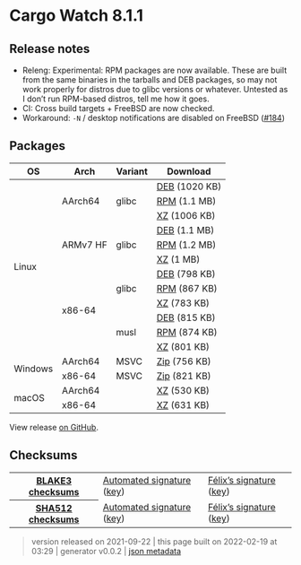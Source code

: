 # Cargo Watch 8.1.1

## Release notes

<ul>
<li>Releng: Experimental: RPM packages are now available. These are built from the same binaries in the tarballs and DEB packages, so may not work properly for distros due to glibc versions or whatever. Untested as I don’t run RPM-based distros, tell me how it goes.</li>
<li>CI: Cross build targets + FreeBSD are now checked.</li>
<li>Workaround: <code>-N</code> / desktop notifications are disabled on FreeBSD (<a class="issue-link js-issue-link" data-error-text="Failed to load title" data-id="1002122621" data-permission-text="Title is private" data-url="https://github.com/watchexec/cargo-watch/issues/184" data-hovercard-type="issue" data-hovercard-url="/watchexec/cargo-watch/issues/184/hovercard" href="https://github.com/watchexec/cargo-watch/issues/184">#184</a>)</li>
</ul>

## Packages

<table class="downloads">
<thead>
<tr>
<th>OS</th>
<th>Arch</th>
<th>Variant</th>
<th>Download</th>

</tr>
</thead>
<tbody>
<tr>
						<td rowspan="12">Linux</td>
						
<td rowspan="3">AArch64</td>
            
						
<td rowspan="3">glibc</td>
            
<td><a class="download" href="https://github.com/watchexec/cargo-watch/releases/download/v8.1.1/cargo-watch-v8.1.1-aarch64-unknown-linux-gnu.deb">DEB</a> (1020 KB)</td>
						
</tr>
					
<tr>
						
						
						
<td><a class="download" href="https://github.com/watchexec/cargo-watch/releases/download/v8.1.1/cargo-watch-v8.1.1-aarch64-unknown-linux-gnu.rpm">RPM</a> (1.1 MB)</td>
						
</tr>
					
<tr>
						
						
						
<td><a class="download" href="https://github.com/watchexec/cargo-watch/releases/download/v8.1.1/cargo-watch-v8.1.1-aarch64-unknown-linux-gnu.tar.xz">XZ</a> (1006 KB)</td>
						
</tr>
					
<tr>
						
						
<td rowspan="3">ARMv7 HF</td>
            
						
<td rowspan="3">glibc</td>
            
<td><a class="download" href="https://github.com/watchexec/cargo-watch/releases/download/v8.1.1/cargo-watch-v8.1.1-armv7-unknown-linux-gnueabihf.deb">DEB</a> (1.1 MB)</td>
						
</tr>
					
<tr>
						
						
						
<td><a class="download" href="https://github.com/watchexec/cargo-watch/releases/download/v8.1.1/cargo-watch-v8.1.1-armv7-unknown-linux-gnueabihf.rpm">RPM</a> (1.2 MB)</td>
						
</tr>
					
<tr>
						
						
						
<td><a class="download" href="https://github.com/watchexec/cargo-watch/releases/download/v8.1.1/cargo-watch-v8.1.1-armv7-unknown-linux-gnueabihf.tar.xz">XZ</a> (1 MB)</td>
						
</tr>
					
<tr>
						
						
<td rowspan="6">x86-64</td>
            
						
<td rowspan="3">glibc</td>
            
<td><a class="download" href="https://github.com/watchexec/cargo-watch/releases/download/v8.1.1/cargo-watch-v8.1.1-x86_64-unknown-linux-gnu.deb">DEB</a> (798 KB)</td>
						
</tr>
					
<tr>
						
						
						
<td><a class="download" href="https://github.com/watchexec/cargo-watch/releases/download/v8.1.1/cargo-watch-v8.1.1-x86_64-unknown-linux-gnu.rpm">RPM</a> (867 KB)</td>
						
</tr>
					
<tr>
						
						
						
<td><a class="download" href="https://github.com/watchexec/cargo-watch/releases/download/v8.1.1/cargo-watch-v8.1.1-x86_64-unknown-linux-gnu.tar.xz">XZ</a> (783 KB)</td>
						
</tr>
					
<tr>
						
						
						
<td rowspan="3">musl</td>
            
<td><a class="download" href="https://github.com/watchexec/cargo-watch/releases/download/v8.1.1/cargo-watch-v8.1.1-x86_64-unknown-linux-musl.deb">DEB</a> (815 KB)</td>
						
</tr>
					
<tr>
						
						
						
<td><a class="download" href="https://github.com/watchexec/cargo-watch/releases/download/v8.1.1/cargo-watch-v8.1.1-x86_64-unknown-linux-musl.rpm">RPM</a> (874 KB)</td>
						
</tr>
					
<tr>
						
						
						
<td><a class="download" href="https://github.com/watchexec/cargo-watch/releases/download/v8.1.1/cargo-watch-v8.1.1-x86_64-unknown-linux-musl.tar.xz">XZ</a> (801 KB)</td>
						
</tr>
					
<tr>
						<td rowspan="2">Windows</td>
						
<td rowspan="1">AArch64</td>
            
						
<td rowspan="1">MSVC</td>
            
<td><a class="download" href="https://github.com/watchexec/cargo-watch/releases/download/v8.1.1/cargo-watch-v8.1.1-aarch64-pc-windows-msvc.zip">Zip</a> (756 KB)</td>
						
</tr>
					
<tr>
						
						
<td rowspan="1">x86-64</td>
            
						
<td rowspan="1">MSVC</td>
            
<td><a class="download" href="https://github.com/watchexec/cargo-watch/releases/download/v8.1.1/cargo-watch-v8.1.1-x86_64-pc-windows-msvc.zip">Zip</a> (821 KB)</td>
						
</tr>
					
<tr>
						<td rowspan="2">macOS</td>
						
<td rowspan="1">AArch64</td>
            
						
<td rowspan="1"></td>
            
<td><a class="download" href="https://github.com/watchexec/cargo-watch/releases/download/v8.1.1/cargo-watch-v8.1.1-aarch64-apple-darwin.tar.xz">XZ</a> (530 KB)</td>
						
</tr>
					
<tr>
						
						
<td rowspan="1">x86-64</td>
            
						
<td rowspan="1"></td>
            
<td><a class="download" href="https://github.com/watchexec/cargo-watch/releases/download/v8.1.1/cargo-watch-v8.1.1-x86_64-apple-darwin.tar.xz">XZ</a> (631 KB)</td>
						
</tr>
					</tbody>
</table>


View release [on GitHub](https://github.com/watchexec/cargo-watch/releases/v8.1.1).

## Checksums

<table class="signatures">
	
<tr>
<th><a href="https://github.com/watchexec/cargo-watch/releases/download/v8.1.1/B3SUMS">BLAKE3 checksums</a></th>
		
<td>
<a href="https://github.com/watchexec/cargo-watch/releases/download/v8.1.1/B3SUMS.auto.minisig">Automated signature</a>
(<a href="https://raw.githubusercontent.com/watchexec/cargo-watch/v8.1.1/.github/workflows/release.pub">key</a>)
</td>
		
<td>
<a href="https://github.com/watchexec/cargo-watch/releases/download/v8.1.1/B3SUMS.passcod.minisig">Félix’s signature</a>
(<a href="https://passcod.name/keys/software.pub">key</a>)
</td>
		
</tr>
	
<tr>
<th><a href="https://github.com/watchexec/cargo-watch/releases/download/v8.1.1/SHA512SUMS">SHA512 checksums</a></th>
		
<td>
<a href="https://github.com/watchexec/cargo-watch/releases/download/v8.1.1/SHA512SUMS.auto.minisig">Automated signature</a>
(<a href="https://raw.githubusercontent.com/watchexec/cargo-watch/v8.1.1/.github/workflows/release.pub">key</a>)
</td>
		
<td>
<a href="https://github.com/watchexec/cargo-watch/releases/download/v8.1.1/SHA512SUMS.passcod.minisig">Félix’s signature</a>
(<a href="https://passcod.name/keys/software.pub">key</a>)
</td>
		
</tr>
	
</table>




>	 version released on 2021-09-22
>	|
>	this page built on 2022-02-19 at 03:29
>	| generator v0.0.2
>	| [json metadata](meta.json)

